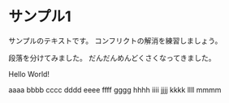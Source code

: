 # サンプル1

サンプルのテキストです。
コンフリクトの解消を練習しましょう。

段落を分けてみました。
だんだんめんどくさくなってきました。

Hello World!



aaaa
bbbb
cccc
dddd
eeee
ffff
gggg
hhhh
iiii
jjjj
kkkk
llll
mmmm

